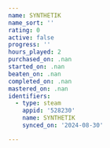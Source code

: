 ```yaml
---
name: SYNTHETIK
name_sort: ''
rating: 0
active: false
progress: ''
hours_played: 2
purchased_on: .nan
started_on: .nan
beaten_on: .nan
completed_on: .nan
mastered_on: .nan
identifiers:
  - type: steam
    appid: '528230'
    name: SYNTHETIK
    synced_on: '2024-08-30'

---
```

